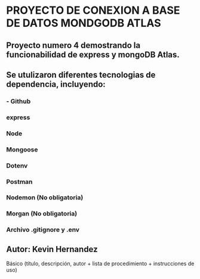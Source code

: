 # PROYECTO DE CONEXION A BASE DE DATOS MONDGODB ATLAS

## Proyecto numero 4 demostrando la funcionabilidad de express y mongoDB Atlas.

## Se utulizaron diferentes tecnologias de dependencia, incluyendo:

### - Github

### express

### Node

### Mongoose

### Dotenv

### Postman

### Nodemon (No obligatoria)

### Morgan (No obligatoria)

### Archivo .gitignore y .env

## Autor: Kevin Hernandez

Básico (título, descripción, autor + lista de procedimiento + instrucciones de uso)
